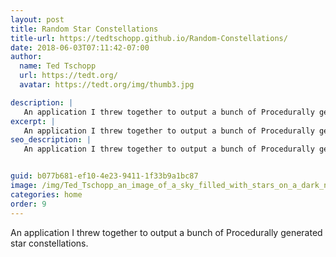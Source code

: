 ```yaml
---
layout: post
title: Random Star Constellations 
title-url: https://tedtschopp.github.io/Random-Constellations/
date: 2018-06-03T07:11:42-07:00
author:
  name: Ted Tschopp
  url: https://tedt.org/
  avatar: https://tedt.org/img/thumb3.jpg

description: |
   An application I threw together to output a bunch of Procedurally generated star constellations. 
excerpt: |
   An application I threw together to output a bunch of Procedurally generated star constellations. 
seo_description: |
   An application I threw together to output a bunch of Procedurally generated star constellations. 


guid: b077b681-ef10-4e23-9411-1f33b9a1bc87
image: /img/Ted_Tschopp_an_image_of_a_sky_filled_with_stars_on_a_dark_night.png
categories: home
order: 9
---
```


An application I threw together to output a bunch of Procedurally generated star constellations. 